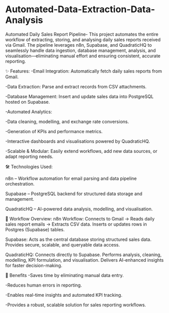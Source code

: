 # Automated-Data-Extraction-Data-Analysis

Automated Daily Sales Report Pipeline-
This project automates the entire workflow of extracting, storing, and analysing daily sales reports received via Gmail. The pipeline leverages n8n, Supabase, and QuadraticHQ to seamlessly handle data ingestion, database management, analysis, and visualisation—eliminating manual effort and ensuring consistent, accurate reporting.


✨ Features:
-Email Integration: Automatically fetch daily sales reports from Gmail.

-Data Extraction: Parse and extract records from CSV attachments.

-Database Management: Insert and update sales data into PostgreSQL hosted on Supabase.

-Automated Analytics:

-Data cleaning, modelling, and exchange rate conversions.

-Generation of KPIs and performance metrics.

-Interactive dashboards and visualisations powered by QuadraticHQ.

-Scalable & Modular: Easily extend workflows, add new data sources, or adapt reporting needs.



🛠️ Technologies Used:

n8n – Workflow automation for email parsing and data pipeline orchestration.

Supabase – PostgreSQL backend for structured data storage and management.

QuadraticHQ – AI-powered data analysis, modelling, and visualisation.


📂 Workflow Overview:
n8n Workflow:
Connects to Gmail → Reads daily sales report emails → Extracts CSV data.
Inserts or updates rows in Postgres (Supabase) tables.

Supabase:
Acts as the central database storing structured sales data.
Provides secure, scalable, and queryable data access.

QuadraticHQ:
Connects directly to Supabase.
Performs analysis, cleaning, modelling, KPI formulation, and visualisation.
Delivers AI-enhanced insights for faster decision-making.


🚀 Benefits
-Saves time by eliminating manual data entry.

-Reduces human errors in reporting.

-Enables real-time insights and automated KPI tracking.

-Provides a robust, scalable solution for sales reporting workflows.
